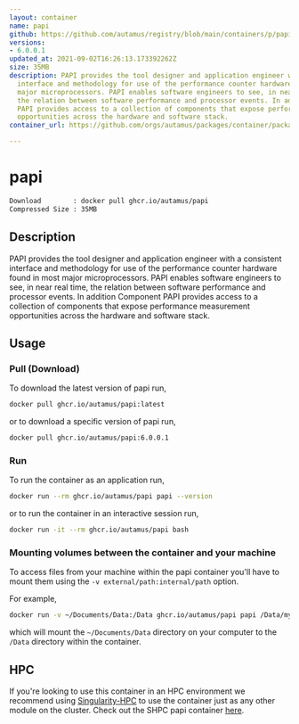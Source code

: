 ```yaml
---
layout: container
name: papi
github: https://github.com/autamus/registry/blob/main/containers/p/papi/spack.yaml
versions:
- 6.0.0.1
updated_at: 2021-09-02T16:26:13.173392262Z
size: 35MB
description: PAPI provides the tool designer and application engineer with a consistent
  interface and methodology for use of the performance counter hardware found in most
  major microprocessors. PAPI enables software engineers to see, in near real time,
  the relation between software performance and processor events. In addition Component
  PAPI provides access to a collection of components that expose performance measurement
  opportunities across the hardware and software stack.
container_url: https://github.com/orgs/autamus/packages/container/package/papi

---
```

# papi
```bash 
Download        : docker pull ghcr.io/autamus/papi
Compressed Size : 35MB
```

## Description
PAPI provides the tool designer and application engineer with a consistent interface and methodology for use of the performance counter hardware found in most major microprocessors. PAPI enables software engineers to see, in near real time, the relation between software performance and processor events. In addition Component PAPI provides access to a collection of components that expose performance measurement opportunities across the hardware and software stack.

## Usage
### Pull (Download)
To download the latest version of papi run,

```bash
docker pull ghcr.io/autamus/papi:latest
```

or to download a specific version of papi run,

```bash
docker pull ghcr.io/autamus/papi:6.0.0.1
```
### Run
To run the container as an application run,
```bash
docker run --rm ghcr.io/autamus/papi papi --version
```

or to run the container in an interactive session run,
```bash
docker run -it --rm ghcr.io/autamus/papi bash
```

### Mounting volumes between the container and your machine
To access files from your machine within the papi container you'll have to mount them using the `-v external/path:internal/path` option.

For example,
```bash
docker run -v ~/Documents/Data:/Data ghcr.io/autamus/papi papi /Data/myData.csv
```
which will mount the `~/Documents/Data` directory on your computer to the `/Data` directory within the container.

## HPC
If you're looking to use this container in an HPC environment we recommend using [Singularity-HPC](https://singularity-hpc.readthedocs.io) to use the container just as any other module on the cluster. Check out the SHPC papi container [here](https://singularityhub.github.io/singularity-hpc/r/ghcr.io-autamus-papi/).